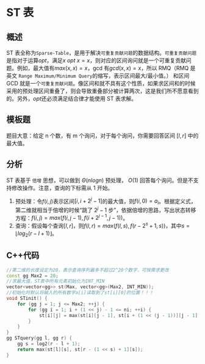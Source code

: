 # ST 表

## 概述

ST 表全称为`Sparse-Table`，是用于解决`可重复贡献问题`的数据结构。`可重复贡献问题`是指对于运算$opt$，满足$x\ opt\ x=x$，则对应的区间询问就是一个可重复贡献问题。例如，最大值有$max(x,x)=x$，gcd 有$gcd(x,x)=x$，所以 RMQ（RMQ 是英文 `Range Maximum/Minimum Query`的缩写，表示区间最大/最小值。） 和区间 GCD 就是一个`可重复贡献问题`。像区间和就不具有这个性质，如果求区间和的时候采用的预处理区间重叠了，则会导致重叠部分被计算两次，这是我们所不愿意看到的。另外，$opt$还必须满足结合律才能使用 ST 表求解。

## 模板题

题目大意：给定 n 个数，有 m 个询问，对于每个询问，你需要回答区间 $[l,r]$ 中的最大值。

## 分析

ST 表基于 `倍增` 思想，可以做到 $\Theta (nlogn)$ 预处理， $O(1)$ 回答每个询问。但是不支持修改操作。注意，查询的下标需从 1 开始。

1. 预处理：令$f(i,j)$表示区间$[i,i+2^j-1]$的最大值，则$f(i,0)=a_i$。根据定义式，第二维就相当于倍增的时候“跳了 $2^j-1$ 步”，依据倍增的思路，写出状态转移方程：$f(i,j)=max(f(i,j-1),f(i+2^{j-1},j-1))$。
2. 查询：假设每个查询$[l,r]$，则$f(l,r)=max(f(l,s),f(r-2^s+1,s))$，其中$s=\lfloor log_2 (r-l+1) \rfloor$。

## C++代码

```cpp
//第二维的长度设定为20，表示查询序列最多不超过2^20个数字，可按需求更改
const gg Max2 = 20;
//求最大值，ST表中所有元素初始化为INT_MIN
vector<vector<gg>> st(Max, vector<gg>(Max2, INT_MIN));
//初始化时默认将输入的所有数字a[i]读取到了st[i][0]的位置！！！
void STinit() {
    for (gg j = 1; j <= Max2; ++j) {
        for (gg i = 1; i + (1 << j) - 1 <= ni; ++i) {
            st[i][j] = max(st[i][j - 1], st[i + (1 << (j - 1))][j - 1]);
        }
    }
}
gg STquery(gg l, gg r) {
    gg s = log2(r - l + 1);
    return max(st[l][s], st[r - (1 << s) + 1][s]);
}
```
